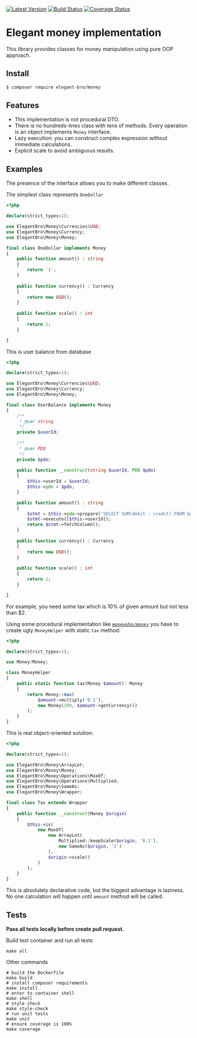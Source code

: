 [![Latest Version](https://img.shields.io/github/release/elegant-bro/money.svg)](https://github.com/elegant-bro/money/releases)
[![Build Status](https://travis-ci.com/elegant-bro/money.svg?branch=master)](https://travis-ci.com/elegant-bro/money)
[![Coverage Status](https://coveralls.io/repos/github/elegant-bro/money/badge.svg?branch=master)](https://coveralls.io/github/elegant-bro/money?branch=master)

# Elegant money implementation
This library provides classes for money manipulation using pure OOP approach.

## Install

```bash
$ composer require elegant-bro/money
```

## Features
* This implementation is not procedural DTO.
* There is no hundreds-lines class with tens of methods. Every operation is an object implements `Money` interface.
* Lazy execution: you can construct complex expression without immediate calculations.
* Explicit scale to avoid ambiguous results. 

## Examples

The presence of the interface allows you to make different classes.

The simplest class represents `OneDollar`

```php
<?php

declare(strict_types=1);

use ElegantBro\Money\Currencies\USD;
use ElegantBro\Money\Currency;
use ElegantBro\Money\Money;

final class OneDollar implements Money
{
    public function amount() : string
    {
        return '1';
    }
    
    public function currency() : Currency
    {
        return new USD();
    }
    
    public function scale() : int
    {
        return 2;
    }

}
```

This is user balance from database
```php
<?php

declare(strict_types=1);

use ElegantBro\Money\Currencies\USD;
use ElegantBro\Money\Currency;
use ElegantBro\Money\Money;

final class UserBalance implements Money
{
    /**
     * @var string
     */
    private $userId;
    
    /**
     * @var PDO 
     */
    private $pdo;
     
    public function __construct(string $userId, PDO $pdo)
    {  
        $this->userId = $userId;
        $this->pdo = $pdo;
    } 

    public function amount() : string
    {
        $stmt = $this->pdo->prepare('SELECT SUM(debit - credit) FROM balances WHERE user_id = ?');
        $stmt->execute([$this->userId]);
        return $stmt->fetchColumn();
    }
    
    public function currency() : Currency
    {
        return new USD();
    }
    
    public function scale() : int
    {
        return 2;
    }

}
```

For example, you need some tax which is 10% of given amount but not less than $2.

Using some procedural implementation like [`moneyphp/money`](https://github.com/moneyphp/money) 
you have to create ugly `MoneyHelper` with static `tax` method:

```php
<?php

declare(strict_types=1);

use Money/Money;

class MoneyHelper
{
    public static function tax(Money $amount): Money
    {
        return Money::max(
            $amount->multiply('0.1'),
            new Money(200, $amount->getCurrency())
        );
    }
}

```

This is real object-oriented solution:

```php
<?php

declare(strict_types=1);

use ElegantBro\Money\ArrayLot;
use ElegantBro\Money\Money;
use ElegantBro\Money\Operations\MaxOf;
use ElegantBro\Money\Operations\Multiplied;
use ElegantBro\Money\SameAs;
use ElegantBro\Money\Wrapper;

final class Tax extends Wrapper
{
    public function __construct(Money $origin)
    {  
        $this->is(
            new MaxOf(
                new ArrayLot(
                    Multiplied::keepScale($origin, '0.1'),
                    new SameAs($origin, '2')
                ),
                $origin->scale()
            )
        );
    }
}

```
This is absolutely declarative code, but the biggest advantage is laziness. No one calculation will happen until `amount` method will be called. 

## Tests

**Pass all tests locally before create pull request.**

Build test container and run all tests
```shell
make all
```

Other commands
```shell
# build the Dockerfile
make build 
# install composer requirements
make install
# enter to container shell
make shell
# style check
make style-check
# run unit tests
make unit
# ensure coverage is 100%
make coverage
```

